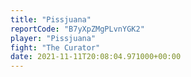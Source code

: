 ```yaml
---
title: "Pissjuana"
reportCode: "B7yXpZMgPLvnYGK2"
player: "Pissjuana"
fight: "The Curator"
date: 2021-11-11T20:08:04.971000+00:00
---
```

